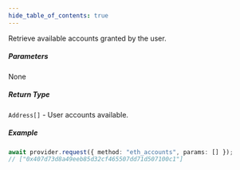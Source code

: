 ```yaml
---
hide_table_of_contents: true
---
```


<head>
  <meta
    name="description"
    content="Retrieve available accounts granted by the user."
  />
</head>

<intro-end />

Retrieve available accounts granted by the user.

##### Parameters

None

##### Return Type

`Address[]` - User accounts available.

##### Example

```typescript title="TypeScript"
await provider.request({ method: "eth_accounts", params: [] });
// ["0x407d73d8a49eeb85d32cf465507dd71d507100c1"]
```

